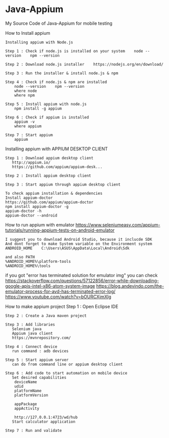 # Java-Appium
My Source Code of Java-Appium for mobile testing

How to Install appium

    Installing appium with Node.js

    Step 1 : Check if node.js is installed on your system    node --version    npm --version

    Step 2 : Download node.js installer    https://nodejs.org/en/download/

    Step 3 : Run the installer & install node.js & npm

    Step 4 : Check if node.js & npm are installed
        node --version    npm --version
        where node
        where npm

    Step 5 : Install appium with node.js
        npm install -g appium

    Step 6 : Check if appium is installed
        appium -v
        where appium

    Step 7 : Start appium
        appium

Installing appium with APPIUM DESKTOP CLIENT

    Step 1 : Download appium desktop client
       http://appium.io/
       https://github.com/appium/appium-desk...

    Step 2 : Install appium desktop client

    Step 3 : Start appium through appium desktop client

    To check appium installation & dependencies
    Install appium-doctor
    https://github.com/appium/appium-doctor
    npm install appium-doctor -g
    appium-doctor -h
    appium-doctor --android



How to run appium with emulator
    https://www.seleniumeasy.com/appium-tutorials/running-appium-tests-on-android-emulator

    I suggest you to download Android Studio, because it inclucde SDK
    And dont forget to make System variable on the Environment system
    ANDROID_HOME	C:\Users\ASUS\AppData\Local\Android\Sdk

    and also PATH
    %ANDROID_HOME%\platform-tools
    %ANDROID_HOME%\tools

if you got "error has terminated solution for emulator img" you can check
https://stackoverflow.com/questions/57122856/error-while-downloading-google-apis-intel-x86-atom-system-image
https://blog.andevindo.com/the-emulator-process-for-avd-has-terminated-error-log/
https://www.youtube.com/watch?v=bOURCXjmXlg


How to make appium project
    Step 1 : Open Eclipse IDE

    Step 2 : Create a Java maven project

    Step 3 : Add libraries
       Selenium java
       Appium java client 
       https://mvnrepository.com/

    Step 4 : Connect device
       run command : adb devices

    Step 5 : Start appium server
       can do from command line or appium desktop client

    Step 6 : Add code to start automation on mobile device
       Set desired capabilities
        deviceName
        udid
        platformName
        platformVersion

        appPackage
        appActivity

        http://127.0.0.1:4723/wd/hub
       Start calculator application

    Step 7 : Run and validate
